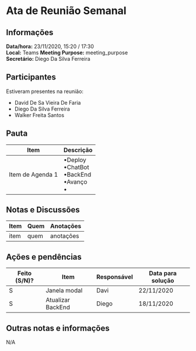 # Ata de Reunião Semanal

## Informações
**Data/hora:** 23/11/2020, 15:20 / 17:30  
**Local:** Teams
**Meeting Purpose:** meeting_purpose  
**Secretário:** Diego Da Silva Ferreira  

## Participantes
Estiveram presentes na reunião:
- David De Sa Vieira De Faria
- Diego Da Silva Ferreira
- Walker Freita Santos

## Pauta

Item | Descrição
---- | ----
Item de Agenda 1 | •Deploy <br>•ChatBot <br>•BackEnd <br>•Avanço <br>• 

## Notas e Discussões
Item | Quem | Anotações |
---- | ---- | --------- |
item | quem | anotações |


## Ações e pendências
| Feito (S/N)? | Item        | Responsável | Data para solução |
| ------------ | ----------- | ----------- | ----------------- |
|      S       | Janela modal| Davi        | 22/11/2020        |
|      S       | Atualizar BackEnd| Diego  | 18/11/2020        |


## Outras notas e informações
N/A

